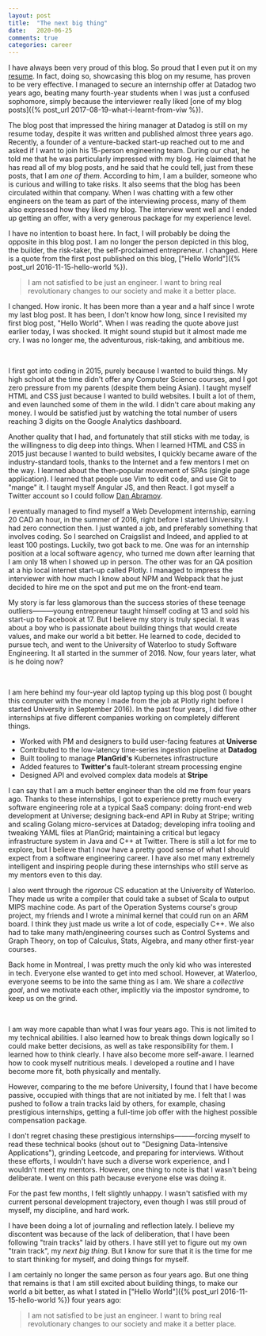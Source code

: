 ```yaml
---
layout: post
title:  "The next big thing"
date:   2020-06-25
comments: true
categories: career
---
```


I have always been very proud of this blog. So proud that I even put it on my
[resume](https://s3.amazonaws.com/lpan-resume/resume.pdf). In fact, doing so,
showcasing this blog on my resume, has proven to be very effective. I managed to
secure an internship offer at Datadog two years ago, beating many fourth-year
students when I was just a confused sophomore, simply because the interviewer
really liked [one of my blog posts]({% post_url
2017-08-19-what-i-learnt-from-viw %}).

The blog post that impressed the hiring manager at Datadog is still on my resume
today, despite it was written and published almost three years ago. Recently, a
founder of a venture-backed start-up reached out to me and asked if I want to
join his 15-person engineering team. During our chat, he told me that he was
particularly impressed with my blog. He claimed that he has read all of my blog
posts, and he said that he could tell, just from these posts, that I am *one of
them*. According to him, I am a builder, someone who is curious and willing to
take risks. It also seems that the blog has been circulated within that company.
When I was chatting with a few other engineers on the team as part of the
interviewing process, many of them also expressed how they liked my blog. The
interview went well and I ended up getting an offer, with a very generous
package for my experience level.

I have no intention to boast here. In fact, I will probably be doing the
opposite in this blog post. I am no longer the person depicted in this blog, the
builder, the risk-taker, the self-proclaimed entrepreneur. I changed. Here is a
quote from the first post published on this blog, ["Hello World"]({% post_url
2016-11-15-hello-world %}).

> I am not satisfied to be just an engineer. I want to bring real revolutionary
  changes to our society and make it a better place.

I changed. How ironic. It has been more than a year and a half since I wrote my
last blog post. It has been, I don't know how long, since I revisited my first
blog post, "Hello World". When I was reading the quote above just earlier today,
I was shocked. It might sound stupid but it almost made me cry. I was no longer
me, the adventurous, risk-taking, and ambitious me.

&nbsp;

I first got into coding in 2015, purely because I wanted to build things. My
high school at the time didn't offer any Computer Science courses, and I got
zero pressure from my parents (despite them being Asian). I taught myself HTML
and CSS just because I wanted to build websites. I built a lot of them, and even
launched some of them in the wild. I didn't care about making any money. I would
be satisfied just by watching the total number of users reaching 3 digits on the
Google Analytics dashboard.

Another quality that I had, and fortunately that still sticks with me today, is
the willingness to dig deep into things. When I learned HTML and CSS in 2015
just because I wanted to build websites, I quickly became aware of the
industry-standard tools, thanks to the Internet and a few mentors I met on the
way. I learned about the then-popular movement of SPAs (single page
application). I learned that people use Vim to edit code, and use Git to "mange"
it. I taught myself Angular JS, and then React. I got myself a Twitter account
so I could follow [Dan
Abramov](https://twitter.com/dan_abramov).

I eventually managed to find myself a Web Development internship, earning 20 CAD
an hour, in the summer of 2016, right before I started University. I had zero
connection then. I just wanted a job, and preferably something that involves
coding. So I searched on Craigslist and Indeed, and applied to at least 100
postings. Luckily, two got back to me. One was for an internship position at a
local software agency, who turned me down after learning that I am only 18 when
I showed up in person. The other was for an QA position at a hip local internet
start-up called Plotly. I managed to impress the interviewer with how much I
know about NPM and Webpack that he just decided to hire me on the spot and put
me on the front-end team.

My story is far less glamorous than the success stories of these teenage
outliers———young entrepreneur taught himself coding at 13 and sold his start-up
to Facebook at 17. But I believe my story is truly special. It was about a boy
who is passionate about building things that would create values, and make our
world a bit better. He learned to code, decided to pursue tech, and went to the
University of Waterloo to study Software Engineering. It all started in the
summer of 2016. Now, four years later, what is he doing now?

&nbsp;

I am here behind my four-year old laptop typing up this blog post (I bought this
computer with the money I made from the job at Plotly right before I started
University in September 2016). In the past four years, I did five other
internships at five different companies working on completely different things.
  - Worked with PM and designers to build user-facing features at **Universe**
  - Contributed to the low-latency time-series ingestion pipeline at **Datadog**
  - Built tooling to manage **PlanGrid's** Kubernetes infrastructure
  - Added features to **Twitter's** fault-tolerant stream processing engine
  - Designed API and evolved complex data models at **Stripe**

I can say that I am a much better engineer than the old me from four years ago.
Thanks to these internships, I got to experience pretty much every software
engineering role at a typical SaaS company: doing front-end web development at
Universe; designing back-end API in Ruby at Stripe; writing and scaling Golang
micro-services at Datadog; developing infra tooling and tweaking YAML files at
PlanGrid; maintaining a critical but legacy infrastructure system in Java and
C++ at Twitter. There is still a lot for me to explore, but I believe that I now
have a pretty good sense of what I should expect from a software engineering
career. I have also met many extremely intelligent and inspiring people during
these internships who still serve as my mentors even to this day.

I also went through the *rigorous* CS education at the University of Waterloo.
They made us write a compiler that could take a subset of Scala to output MIPS
machine code. As part of the Operation Systems course's group project, my
friends and I wrote a minimal kernel that could run on an ARM board. I think
they just made us write a lot of code, especially C++. We also had to take many
math/engineering courses such as Control Systems and Graph Theory, on top of
Calculus, Stats, Algebra, and many other first-year courses.

Back home in Montreal, I was pretty much the only kid who was interested in
tech. Everyone else wanted to get into med school. However, at Waterloo,
everyone seems to be into the same thing as I am. We share a *collective goal*,
and we motivate each other, implicitly via the impostor syndrome, to keep us on
the grind.

&nbsp;

I am way more capable than what I was four years ago. This is not limited to my
technical abilities. I also learned how to break things down logically so I
could make better decisions, as well as take responsibility for them. I learned
how to think clearly. I have also become more self-aware. I learned how to cook
myself nutritious meals. I developed a routine and I have become more fit, both
physically and mentally.

However, comparing to the me before University, I found that I have become
passive, occupied with things that are not initiated by me. I felt that I was
pushed to follow a train tracks laid by others, for example, chasing prestigious
internships, getting a full-time job offer with the highest possible
compensation package.

I don't regret chasing these prestigious internships———forcing myself to read
these technical books (shout out to "Designing Data-Intensive Applications"),
grinding Leetcode, and preparing for interviews. Without these efforts, I
wouldn't have such a diverse work experience, and I wouldn't meet my mentors.
However, one thing to note is that I wasn't being deliberate. I went on this
path because everyone else was doing it.

For the past few months, I felt slightly unhappy. I wasn't satisfied with my
current personal development trajectory, even though I was still proud of
myself, my discipline, and hard work.

I have been doing a lot of journaling and reflection lately. I believe my
discontent was because of the lack of deliberation, that I have been following
"train tracks" laid by others. I have still yet to figure out my own "train
track", my *next big thing*. But I know for sure that it is the time for me to
start thinking for myself, and doing things for myself.

I am certainly no longer the same person as four years ago. But one thing that
remains is that I am still excited about building things, to make our world a bit
better, as what I stated in ["Hello World"]({% post_url 2016-11-15-hello-world
%}) four years ago:

> I am not satisfied to be just an engineer. I want to bring real revolutionary
  changes to our society and make it a better place.

